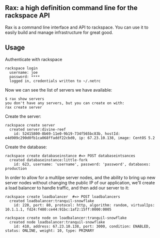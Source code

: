 ## Rax: a high definition command line for the rackspace API

Rax is a command line interface and API to rackspace. You can use it
to easily build and manage infrastructure for great good.


## Usage

Authenticate with rackspace

    rackspace login
      username: joe
      password: ****
      logged in, credentials written to ~/.netrc
      

Now we can see the list of servers we have available:

    $ rax show servers
    you don't have any servers, but you can create on with:
    rax create server

Create the server:

    rackspace create server
      created server:divine-reef
        id: 52415800-8b69-11e0-9b19-734f565bc83b, hostId: e4d909c290d0fb1ca068ffaddf22cbd0, ip: 67.23.10.138, image: CentOS 5.2
        
Create the database:

    rackspace create databaseinstance #=> POST databaseintsances
      created databaseinstance:little-fork
        id: 623, username: 'username', password: 'password', databases: production

In order to allow for a multilpe server nodes, and the ability to
bring up new server nodes without changing the public IP of our
application, we'll create a load balancer to handle traffic, and then
add our server to it:

    rackspace create loadbalancer  #=> POST loadbalancers
      created loadbalancer:tranquil-snowflake
        id: 220, port: 80, protocol: http, algorithm: random, virtualIps: 10.1.1.1, fd24:f480:ce44:91bc:1af2:15ff:0000:0005

    rackspace create node on loadbalancer:tranquil-snowflake
      created node loadbalancer:tranquil-snowflake
        id: 410, address: 67.23.10.138, port: 3000, condition: ENABLED, status: ONLINE, weight: 10, type: PRIMARY

